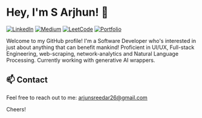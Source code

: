 # Hey, I'm S Arjhun! 👋

[![LinkedIn](https://img.shields.io/badge/-LinkedIn-0077B5?style=flat-square&logo=linkedin&logoColor=white)](https://www.linkedin.com/in/arjhunsreedar)
[![Medium](https://img.shields.io/badge/-Medium-black?style=flat-square&logo=medium)](https://medium.com/@MinatoNamikaze02)
[![LeetCode](https://img.shields.io/badge/-LeetCode-FFA116?style=flat-square&logo=leetcode&logoColor=white)](https://leetcode.com/MinatoNamikaze02/)
[![Portfolio](https://img.shields.io/badge/portfolio-blue)](https://arjunsreedar.tech)

Welcome to my GitHub profile! I'm a Software Developer who's interested in just about anything that can benefit mankind!
Proficient in UI/UX, Full-stack Engineering, web-scraping, network-analytics and Natural Language Processing.
Currently working with generative AI wrappers.

## 📫 Contact

Feel free to reach out to me: [arjunsreedar26@gmail.com](mailto:arjunsreedar26@gmail.com)


Cheers!

